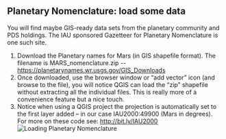 ## Planetary Nomenclature: load some data
You will find maybe GIS-ready data sets from the planetary community and PDS holdings. The IAU sponsored Gazetteer for Planetary Nomenclature is one such site.
1. Download the Planetary names for Mars (in GIS shapefile format). The filename is MARS_nomenclature.zip -- https://planetarynames.wr.usgs.gov/GIS_Downloads
2. Once downloaded, use the browser window or “add vector” icon   (and browse to the file), you will notice QGIS can load the “zip” shapefile without extracting all the individual files. This is really more of a convenience feature but a nice touch.
3. Notice when using a QGIS project the projection is automatically set to the first layer added – in our case IAU2000:49900 (Mars in degrees). For more on these code see: http://bit.ly/IAU2000
![Loading Planetary Nomenclature](/images/nomenc.jpg)
